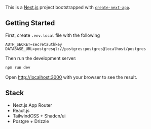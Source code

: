 This is a [Next.js](https://nextjs.org/) project bootstrapped with [`create-next-app`](https://github.com/vercel/next.js/tree/canary/packages/create-next-app).

## Getting Started

First, create `.env.local` file with the following

```
AUTH_SECRET=secretauthkey
DATABASE_URL=postgresql://postgres:postgres@localhost/postgres
```

Then run the development server:

```bash
npm run dev
```

Open [http://localhost:3000](http://localhost:3000) with your browser to see the result.

## Stack
- Next.js App Router
- React.js
- TailwindCSS + Shadcn/ui
- Postgre + Drizzle